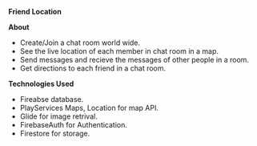 **Friend Location**

**About**
* Create/Join a chat room world wide.
* See the live location of each member in chat room in a map.
* Send messages and recieve the messages of other people in a room.
* Get directions to each friend in a chat room.

**Technologies Used**
* Fireabse database.
* PlayServices Maps, Location for map API.
* Glide for image retrival.
* FirebaseAuth for Authentication.
* Firestore for storage.
